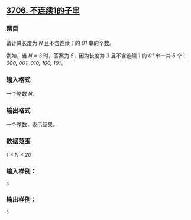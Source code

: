 ## [3706. 不连续1的子串](https://www.acwing.com/problem/content/3709/)

### 题目

请计算长度为 *N* 且不含连续 *1* 的 *01* 串的个数。

例如，当 *N = 3* 时，答案为 *5*，因为长度为 *3* 且不含连续 *1* 的 *01* 串一共 *5* 个：*000, 001, 010, 100, 101*。

### 输入格式

一个整数 *N*。

### 输出格式

一个整数，表示结果。

### 数据范围

*1 ≤ N ≤ 20*

### 输入样例：

```
3
```

### 输出样例：

```
5
```
